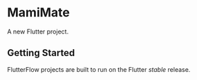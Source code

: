 # MamiMate

A new Flutter project.

## Getting Started

FlutterFlow projects are built to run on the Flutter _stable_ release.
